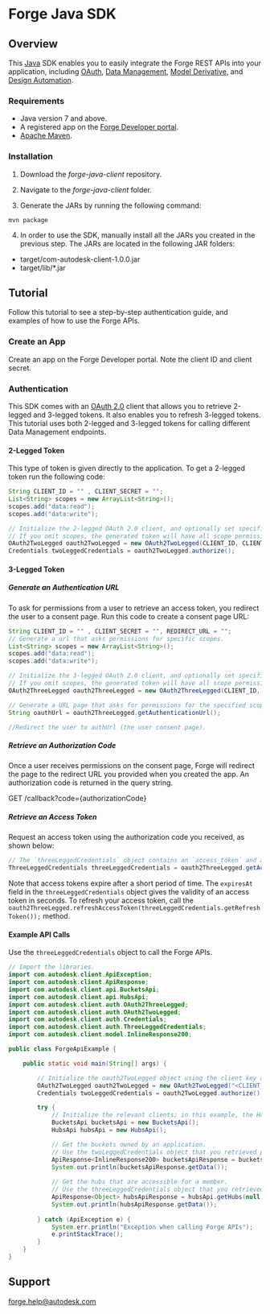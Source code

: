 # Forge Java SDK

## Overview
This [Java](https://java.com/) SDK enables you to easily integrate the Forge REST APIs into your application,
including <a href="https://developer.autodesk.com/en/docs/oauth/v2/overview/" target="_blank">OAuth</a>, <a href="https://developer.autodesk.com/en/docs/data/v2/overview/" target="_blank">Data Management</a>, <a href="https://developer.autodesk.com/en/docs/model-derivative/v2/overview/" target="_blank">Model Derivative</a>, and <a href="https://developer.autodesk.com/en/docs/design-automation/v2/overview/" target="_blank">Design Automation</a>.

### Requirements
* Java version 7 and above.
* A registered app on the <a href="https://developer.autodesk.com/myapps" target="_blank">Forge Developer portal</a>.
* [Apache Maven](https://maven.apache.org/).

### Installation
1) Download the *forge-java-client* repository.

2) Navigate to the *forge-java-client* folder. 

3) Generate the JARs by running the following command:

```shell
mvn package
```

4) In order to use the SDK, manually install all the JARs you created in the previous step. The JARs are located in the following JAR folders:

* target/com-autodesk-client-1.0.0.jar
* target/lib/*.jar

## Tutorial
Follow this tutorial to see a step-by-step authentication guide, and examples of how to use the Forge APIs.

### Create an App
Create an app on the Forge Developer portal. Note the client ID and client secret.

### Authentication
This SDK comes with an <a href="https://developer.autodesk.com/en/docs/oauth/v2/overview/" target="_blank">OAuth 2.0</a> client that allows you to retrieve 2-legged and 3-legged tokens. It also enables you to refresh 3-legged tokens. This tutorial uses both 2-legged and 3-legged tokens for calling different Data Management endpoints.


#### 2-Legged Token

This type of token is given directly to the application.
To get a 2-legged token run the following code:

``` Java
String CLIENT_ID = "" , CLIENT_SECRET = "";
List<String> scopes = new ArrayList<String>();
scopes.add("data:read");
scopes.add("data:write");

// Initialize the 2-legged OAuth 2.0 client, and optionally set specific scopes.
// If you omit scopes, the generated token will have all scope permissions.
OAuth2TwoLegged oauth2TwoLegged = new OAuth2TwoLegged(CLIENT_ID, CLIENT_SECRET, scopes);
Credentials twoLeggedCredentials = oauth2TwoLegged.authorize();
```

#### 3-Legged Token
##### Generate an Authentication URL

To ask for permissions from a user to retrieve an access token, you
redirect the user to a consent page. Run this code to create a consent page URL:

``` Java
String CLIENT_ID = "" , CLIENT_SECRET = "", REDIRECT_URL = "";
// Generate a url that asks permissions for specific scopes.
List<String> scopes = new ArrayList<String>();
scopes.add("data:read");
scopes.add("data:write");

// Initialize the 3-legged OAuth 2.0 client, and optionally set specific scopes.
// If you omit scopes, the generated token will have all scope permissions.
OAuth2ThreeLegged oauth2ThreeLegged = new OAuth2ThreeLegged(CLIENT_ID, CLIENT_SECRET, REDIRECT_URL, scopes);

// Generate a URL page that asks for permissions for the specified scopes.
String oauthUrl = oauth2ThreeLegged.getAuthenticationUrl();

//Redirect the user to authUrl (the user consent page).
```

##### Retrieve an Authorization Code

Once a user receives permissions on the consent page, Forge will redirect
the page to the redirect URL you provided when you created the app. An authorization code is returned in the query string.

GET /callback?code={authorizationCode}

##### Retrieve an Access Token

Request an access token using the authorization code you received, as shown below:

``` Java
// The `threeLeggedCredentials` object contains an `access_token` and an optional `refresh_token` that you can use to call the endpoints.
ThreeLeggedCredentials threeLeggedCredentials = oauth2ThreeLegged.getAccessToken(authorizationCode);
```

Note that access tokens expire after a short period of time. The `expiresAt` field in the `threeLeggedCredentials` object gives the validity of an access token in seconds. To refresh your access token, call the `oauth2ThreeLegged.refreshAccessToken(threeLeggedCredentials.getRefreshToken());` method.


#### Example API Calls

Use the `threeLeggedCredentials` object to call the Forge APIs.

```java
// Import the libraries.
import com.autodesk.client.ApiException;
import com.autodesk.client.ApiResponse;
import com.autodesk.client.api.BucketsApi;
import com.autodesk.client.api.HubsApi;
import com.autodesk.client.auth.OAuth2ThreeLegged;
import com.autodesk.client.auth.OAuth2TwoLegged;
import com.autodesk.client.auth.Credentials;
import com.autodesk.client.auth.ThreeLeggedCredentials;
import com.autodesk.client.model.InlineResponse200;

public class ForgeApiExample {

    public static void main(String[] args) {

        // Initialize the oauth2TwoLegged object using the client key and client secret you received when creating the app on the Forge Developer portal:
        OAuth2TwoLegged oauth2TwoLegged = new OAuth2TwoLegged("<CLIENT_ID>", "<CLIENT_SECRET>", null);
        Credentials twoLeggedCredentials = oauth2TwoLegged.authorize();

        try {
            // Initialize the relevant clients; in this example, the Hubs and Buckets clients (part of the Data Management API).
            BucketsApi bucketsApi = new BucketsApi();
            HubsApi hubsApi = new HubsApi();

            // Get the buckets owned by an application.
            // Use the twoLeggedCredentials object that you retrieved previously.
            ApiResponse<InlineResponse200> bucketsApiResponse = bucketsApi.getBuckets(null, null, null, twoLeggedCredentials);
            System.out.println(bucketsApiResponse.getData());
            
            // Get the hubs that are accessible for a member.
            // Use the threeLeggedCredentials object that you retrieved previously.
            ApiResponse<Object> hubsApiResponse = hubsApi.getHubs(null, null, threeLeggedCredentials);
            System.out.println(hubsApiResponse.getData());
            
        } catch (ApiException e) {
            System.err.println("Exception when calling Forge APIs");
            e.printStackTrace();
        }
    }
}
```

## Support

forge.help@autodesk.com

